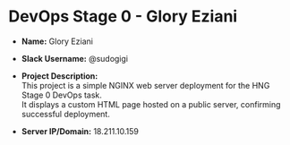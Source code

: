 # DevOps Stage 0 - Glory Eziani

- **Name:** Glory Eziani  
- **Slack Username:** @sudogigi  
- **Project Description:**  
  This project is a simple NGINX web server deployment for the HNG Stage 0 DevOps task.  
  It displays a custom HTML page hosted on a public server, confirming successful deployment.

- **Server IP/Domain:** 18.211.10.159
